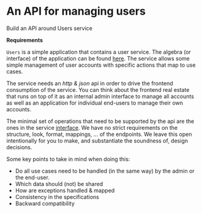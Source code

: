# An API for managing users

Build an API around Users service

__Requirements__

`Users` is a simple application that contains a user service. The algebra (or interface) of the application can be found [here](src/main/scala/users/services/usermanagement/Algebra.scala). 
The service allows some simple management of user accounts with specific actions that map to use cases.

The service needs an _http & json_ api in order to drive the frontend consumption of the service. 
You can think about the frontend real estate that runs on top of it as an internal admin interface to manage all accounts 
as well as an application for individual end-users to manage their own accounts.

The minimal set of operations that need to be supported by the api are the ones in the service
 [interface](src/main/scala/users/services/usermanagement/Algebra.scala). We have no strict requirements on the structure,
  look, format, mappings, ... of the endpoints. We leave this open intentionally for you to make, and substantiate the soundness of, design decisions.

Some key points to take in mind when doing this:

- Do all use cases need to be handled (in the same way) by the admin or the end-user.
- Which data should (not) be shared
- How are exceptions handled & mapped
- Consistency in the specifications
- Backward compatibility
